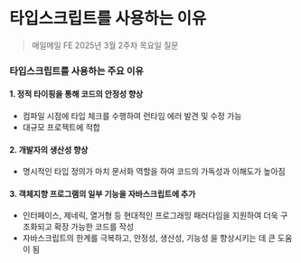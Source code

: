 #  타입스크립트를 사용하는 이유

> 매일메일 FE 2025년 3월 2주차 목요일 질문

### 타입스크립트를 사용하는 주요 이유

#### 1. 정적 타이핑을 통해 코드의 안정성 향상
- 컴파일 시점에 타입 체크를 수행하여 런타임 에러 발견 및 수정 가능
- 대규모 프로젝트에 적합

#### 2. 개발자의 생산성 향상
- 명시적인 타입 정의가 마치 문서화 역할을 하여 코드의 가독성과 이해도가 높아짐

#### 3. 객체지향 프로그램의 일부 기능을 자바스크립트에 추가
- 인터페이스, 제네릭, 열거형 등 현대적인 프로그래밍 패러다임을 지원하여 더욱 구조화되고 확장 가능한 코드를 작성
- 자바스크립트의 한계를 극복하고, 안정성, 생산성, 기능성 을 향상시키는 데 큰 도움이 됨
